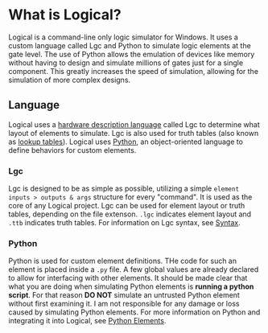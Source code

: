 # What is Logical?
Logical is a command-line only logic simulator for Windows. It uses a custom language called Lgc and Python to simulate logic elements at the gate level. The use of Python allows the emulation of devices like memory without having to design and simulate millions of gates just for a single component. This greatly increases the speed of simulation, allowing for the simulation of more complex designs.

## Language
Logical uses a [hardware description language](https://en.wikipedia.org/wiki/Hardware_description_language) called Lgc to determine what layout of elements to simulate. Lgc is also used for truth tables (also known as [lookup tables](https://en.wikipedia.org/wiki/Lookup_table)). Logical uses [Python](https://python.org), an object-oriented language to define behaviors for custom elements.

### Lgc
Lgc is designed to be as simple as possible, utilizing a simple `element inputs > outputs & args` structure for every "command". It is used as the core of any Logical project. Lgc can be used for element layout or truth tables, depending on the file extenson. `.lgc` indicates element layout and `.ttb` indicates truth tables. For information on Lgc syntax, see [Syntax](./syntax.md).

### Python
Python is used for custom element definitions. THe code for such an element is placed inside a `.py` file. A few global values are already declared to allow for interfacing with other elements. It should be made clear that what you are doing when simulating Python elements is **running a python script**. For that reason **DO NOT** simulate an untrusted Python element without first examining it. I am not responsible for any damage or loss caused by simulating Python elements. For more information on Python and integrating it into Logical, see [Python Elements](./pyElements.md).